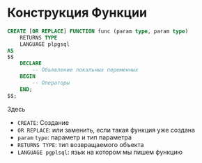 # Конструкция Функции

```sql
CREATE [OR REPLACE] FUNCTION func (param type, param type)
    RETURNS TYPE
    LANGUAGE plpgsql
AS 
$$
    DECLARE 
        -- Объявление локальных переменных 
    BEGIN
        -- Операторы
    END;
$$;

```

Здесь 
+ `CREATE`: Создание
+ `OR REPLACE`: или заменить, если такая функция уже создана
+ `param` `type`: параметр и тип параметра
+ `RETURNS TYPE`: тип возвращаемого объекта 
+ `LANGUAGE pgplsql`: язык на котором мы пишем функцию 
